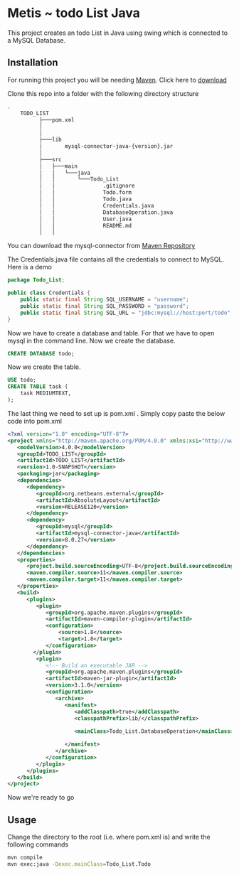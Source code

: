 # Metis ~ todo List Java

This project creates an todo List in Java using swing which is connected to a MySQL Database.

## Installation
For running this project you will be needing [Maven](https://maven.apache.org/). Click here to [download](https://maven.apache.org/download.cgi)

Clone this repo into a folder with the following directory structure

```bash
.
    TODO_LIST 
          ├───pom.xml
          │
          │
          ├───lib
          │       mysql-connector-java-{version}.jar
          │
          ├───src
          │   ├───main
          │   │   └───java
          │   │       └───Todo_List
          │   │               .gitignore
          │   │               Todo.form
          │   │               Todo.java
          │   │               Credentials.java
          │   │               DatabaseOperation.java
          │   │               User.java                                    
          │   │               README.md
          │   │             
```
You can download the mysql-connector from [Maven Repository](https://mvnrepository.com/artifact/mysql/mysql-connector-java/)

The Credentials.java file contains all the credentials to connect to MySQL. Here is a demo

```java
package Todo_List;

public class Credentials {
    public static final String SQL_USERNAME = "username";
    public static final String SQL_PASSWORD = "password";
    public static final String SQL_URL = "jdbc:mysql://host:port/todo";
}
```
Now we have to create a database and table. For that we have to open mysql in the command line. Now we create the database.
```sql
CREATE DATABASE todo;
```

Now we create the table.

```sql
USE todo;
CREATE TABLE task (
    task MEDIUMTEXT,
);
```
The last thing we need to set up is pom.xml . Simply copy paste the below code into pom.xml
```xml
<?xml version="1.0" encoding="UTF-8"?>
<project xmlns="http://maven.apache.org/POM/4.0.0" xmlns:xsi="http://www.w3.org/2001/XMLSchema-instance" xsi:schemaLocation="http://maven.apache.org/POM/4.0.0 http://maven.apache.org/xsd/maven-4.0.0.xsd">
   <modelVersion>4.0.0</modelVersion>
   <groupId>TODO_LIST</groupId>
   <artifactId>TODO_LIST</artifactId>
   <version>1.0-SNAPSHOT</version>
   <packaging>jar</packaging>
   <dependencies>
      <dependency>
         <groupId>org.netbeans.external</groupId>
         <artifactId>AbsoluteLayout</artifactId>
         <version>RELEASE120</version>
      </dependency>
      <dependency>
         <groupId>mysql</groupId>
         <artifactId>mysql-connector-java</artifactId>
         <version>8.0.27</version>
      </dependency>
   </dependencies>
   <properties>
      <project.build.sourceEncoding>UTF-8</project.build.sourceEncoding>
      <maven.compiler.source>11</maven.compiler.source>
      <maven.compiler.target>11</maven.compiler.target>
   </properties>
   <build>
      <plugins>
         <plugin>
            <groupId>org.apache.maven.plugins</groupId>
            <artifactId>maven-compiler-plugin</artifactId>
            <configuration>
                <source>1.8</source>
                <target>1.8</target>
            </configuration>
        </plugin>
         <plugin>
            <!-- Build an executable JAR -->
            <groupId>org.apache.maven.plugins</groupId>
            <artifactId>maven-jar-plugin</artifactId>
            <version>3.1.0</version>
            <configuration>
               <archive>
                  <manifest>
                     <addClasspath>true</addClasspath>
                     <classpathPrefix>lib/</classpathPrefix>
                     
                     <mainClass>Todo_List.DatabaseOperation</mainClass>

                  </manifest>
               </archive>
            </configuration>
         </plugin>
      </plugins>
   </build>
</project>

```
Now we're ready to go
## Usage
Change the directory to the root (i.e. where pom.xml is) and write the following commands
```bash
mvn compile
mvn exec:java -Dexec.mainClass=Todo_List.Todo
```
